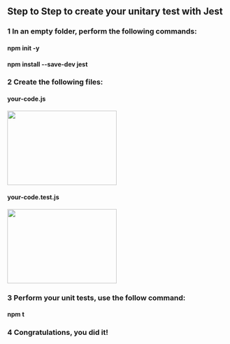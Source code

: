 ## Step to Step to create your unitary test with Jest

### 1 In an empty folder, perform the following commands:
#### npm init -y  
#### npm install --save-dev jest  

### 2 Create the following files:
#### your-code.js
<img src="https://github.com/AugustoOmena/Unitary_Tests/assets/122471298/946c394c-8433-4aaa-a9d1-499f87dd06e3" width="250" height="170">

#### your-code.test.js
<img src="https://github.com/AugustoOmena/Unitary_Tests/assets/122471298/e410f267-b5f7-428d-a97e-89f18177235d" width="250" height="170">


### 3 Perform your unit tests, use the follow command:
#### npm t


### 4 Congratulations, you did it!


